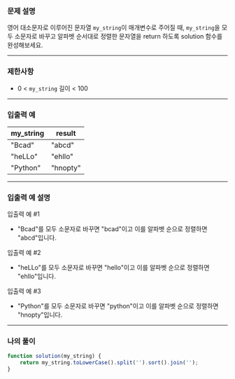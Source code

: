 ### **문제 설명**

영어 대소문자로 이루어진 문자열 `my_string`이 매개변수로 주어질 때, `my_string`을 모두 소문자로 바꾸고 알파벳 순서대로 정렬한 문자열을 return 하도록 solution 함수를 완성해보세요.

---

### 제한사항

- 0 < `my_string` 길이 < 100

---

### 입출력 예

| my_string | result |
| --- | --- |
| "Bcad" | "abcd" |
| "heLLo" | "ehllo" |
| "Python" | "hnopty" |

---

### 입출력 예 설명

입출력 예 #1

- "Bcad"를 모두 소문자로 바꾸면 "bcad"이고 이를 알파벳 순으로 정렬하면 "abcd"입니다.

입출력 예 #2

- "heLLo"를 모두 소문자로 바꾸면 "hello"이고 이를 알파벳 순으로 정렬하면 "ehllo"입니다.

입출력 예 #3

- "Python"를 모두 소문자로 바꾸면 "python"이고 이를 알파벳 순으로 정렬하면 "hnopty"입니다.

---

### 나의 풀이

```javascript
function solution(my_string) {
    return my_string.toLowerCase().split('').sort().join('');
}
```